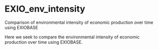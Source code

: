 # EXIO_env_intensity
 Comparison of environmental intensity of economic production over time using EXIOBASE

Here we seek to compare the environmental intensity of economic production over time using EXIOBASE.
